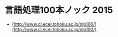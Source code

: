 # 言語処理100本ノック 2015

- [http://www.cl.ecei.tohoku.ac.jp/nlp100/](http://www.cl.ecei.tohoku.ac.jp/nlp100/)
